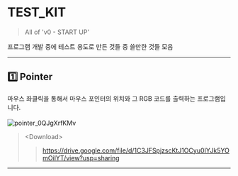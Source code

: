 # TEST_KIT
> All of 'v0 - START UP'

프로그램 개발 중에 테스트 용도로 만든 것들 중 쓸만한 것들 모음

---
## 1️⃣ Pointer
마우스 좌클릭을 통해서 마우스 포인터의 위치와 그 RGB 코드를 출력하는 프로그램입니다.<br><br>
![pointer_0QJgXrfKMv](https://user-images.githubusercontent.com/64591335/144075283-c8086a5f-3851-49b4-9502-1f445efaf4ba.png)

> \<Download>
>> https://drive.google.com/file/d/1C3JFSpjzscKtJ1OCyu0IYJk5YOmOilYT/view?usp=sharing
---
